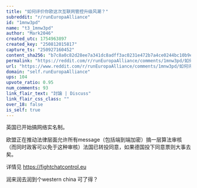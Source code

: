```yaml
---
title: "如何评价你欧这次互联网管控升级风潮？"
subreddit: "r/runEuropaAlliance"
id: "1mnw3pd"
name: "t3_1mnw3pd"
author: "Mark2046"
created_utc: 1754963897
created_key: "250812015817"
capture_ts: "250927160452"
content_sha256: "b7c8a0c82d28ee7a341dc8adff3ac0231e472b7a4ce0244bc10b9e5ffac3d65b"
permalink: "https://reddit.com/r/runEuropaAlliance/comments/1mnw3pd/如何评价你欧这次互联网管控升级风潮/"
url: "https://www.reddit.com/r/runEuropaAlliance/comments/1mnw3pd/如何评价你欧这次互联网管控升级风潮/"
domain: "self.runEuropaAlliance"
ups: 104
upvote_ratio: 0.95
num_comments: 93
link_flair_text: "討論 | Discuss"
link_flair_css_class: ""
over_18: false
is_self: true
---
```


英国已开始搞网络实名制。

欧盟正在推动法律层面允许所有message（包括端到端加密）搞一层算法审核（而同时政客可以免于这种审核）法国已转投同意，如果德国投下同意票则大事去矣。

详情见 <https://fightchatcontrol.eu>

润来润去润到个western china 可了得？
